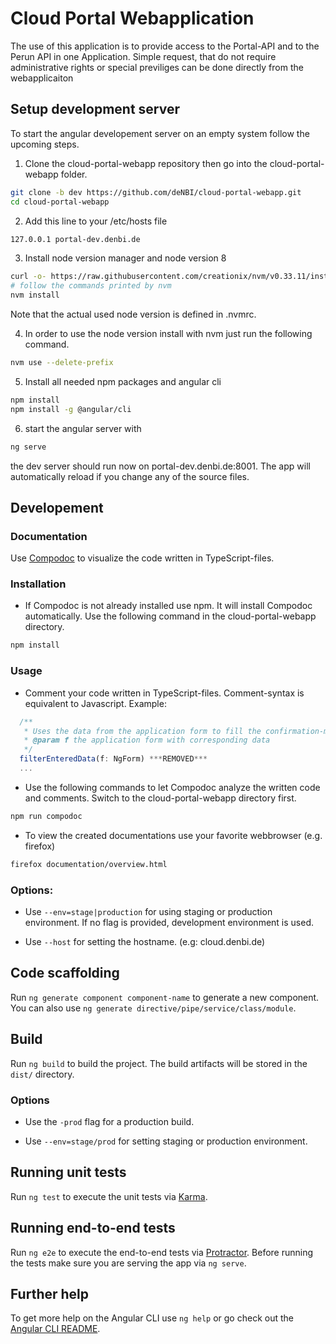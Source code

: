 # Cloud Portal Webapplication 

The use of this application is to provide access to the Portal-API and to the Perun API in one Application. 
Simple request, that do not require administrative rights or special previliges can be done directly from the webapplicaiton

## Setup development server
To start the angular developement server on an empty system follow the upcoming steps.

1. Clone the cloud-portal-webapp repository then go into the cloud-portal-webapp folder.
~~~BASH
git clone -b dev https://github.com/deNBI/cloud-portal-webapp.git
cd cloud-portal-webapp
~~~

2. Add this line to your /etc/hosts file 
~~~BASH
127.0.0.1 portal-dev.denbi.de
~~~

3. Install node version manager and node version 8
~~~BASH
curl -o- https://raw.githubusercontent.com/creationix/nvm/v0.33.11/install.sh | bash
# follow the commands printed by nvm
nvm install
~~~

Note that the actual used node version is defined in .nvmrc.

4. In order to use the node version install with nvm just run the following command. 

~~~BASH
nvm use --delete-prefix
~~~

5. Install all needed npm packages and angular cli
~~~BASH
npm install 
npm install -g @angular/cli
~~~

6. start the angular server with
~~~BASH
ng serve
~~~

the dev server should run now on portal-dev.denbi.de:8001. The app will automatically reload if you change any of the source files.

## Developement

### Documentation

Use [Compodoc](https://compodoc.app/guides/getting-started.html) to visualize the code written in TypeScript-files. 

### Installation

* If Compodoc is not already installed use npm. It will install Compodoc automatically.
Use the following command in the cloud-portal-webapp directory. 
~~~BASH
npm install
~~~

### Usage

* Comment your code written in TypeScript-files. Comment-syntax is equivalent to Javascript.
Example: 
```javascript
  /**
   * Uses the data from the application form to fill the confirmation-modal with information.
   * @param f the application form with corresponding data
   */
  filterEnteredData(f: NgForm) ***REMOVED***
  ...

```

* Use the following commands to let Compodoc analyze the written code and comments.
Switch to the cloud-portal-webapp directory first.
~~~BASH
npm run compodoc
~~~

* To view the created documentations use your favorite webbrowser (e.g. firefox)
~~~BASH
firefox documentation/overview.html
~~~

### Options:

* Use `--env=stage|production` for using staging or production environment. If no flag is provided, development environment is used. 

* Use `--host` for setting the hostname. (e.g: cloud.denbi.de)

## Code scaffolding

Run `ng generate component component-name` to generate a new component. You can also use `ng generate directive/pipe/service/class/module`.

## Build

Run `ng build` to build the project. The build artifacts will be stored in the `dist/` directory. 

### Options

* Use the `-prod` flag for a production build.

* Use `--env=stage/prod` for setting staging or production environment. 

## Running unit tests

Run `ng test` to execute the unit tests via [Karma](https://karma-runner.github.io).

## Running end-to-end tests

Run `ng e2e` to execute the end-to-end tests via [Protractor](http://www.protractortest.org/).
Before running the tests make sure you are serving the app via `ng serve`.

## Further help

To get more help on the Angular CLI use `ng help` or go check out the [Angular CLI README](https://github.com/angular/angular-cli/blob/master/README.md).
